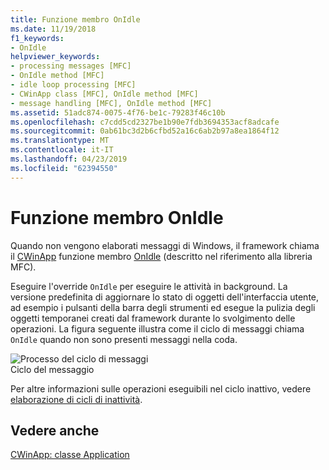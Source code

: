 ```yaml
---
title: Funzione membro OnIdle
ms.date: 11/19/2018
f1_keywords:
- OnIdle
helpviewer_keywords:
- processing messages [MFC]
- OnIdle method [MFC]
- idle loop processing [MFC]
- CWinApp class [MFC], OnIdle method [MFC]
- message handling [MFC], OnIdle method [MFC]
ms.assetid: 51adc874-0075-4f76-be1c-79283f46c10b
ms.openlocfilehash: c7cdd5cd2327be1b90e7fdb3694353acf8adcafe
ms.sourcegitcommit: 0ab61bc3d2b6cfbd52a16c6ab2b97a8ea1864f12
ms.translationtype: MT
ms.contentlocale: it-IT
ms.lasthandoff: 04/23/2019
ms.locfileid: "62394550"
---
```

# <a name="onidle-member-function"></a>Funzione membro OnIdle

Quando non vengono elaborati messaggi di Windows, il framework chiama il [CWinApp](../mfc/reference/cwinapp-class.md) funzione membro [OnIdle](../mfc/reference/cwinapp-class.md#onidle) (descritto nel riferimento alla libreria MFC).

Eseguire l'override `OnIdle` per eseguire le attività in background. La versione predefinita di aggiornare lo stato di oggetti dell'interfaccia utente, ad esempio i pulsanti della barra degli strumenti ed esegue la pulizia degli oggetti temporanei creati dal framework durante lo svolgimento delle operazioni. La figura seguente illustra come il ciclo di messaggi chiama `OnIdle` quando non sono presenti messaggi nella coda.

![Processo del ciclo di messaggi](../mfc/media/vc387c1.gif "processo del ciclo di messaggi") <br/>
Ciclo del messaggio

Per altre informazioni sulle operazioni eseguibili nel ciclo inattivo, vedere [elaborazione di cicli di inattività](../mfc/idle-loop-processing.md).

## <a name="see-also"></a>Vedere anche

[CWinApp: classe Application](../mfc/cwinapp-the-application-class.md)
